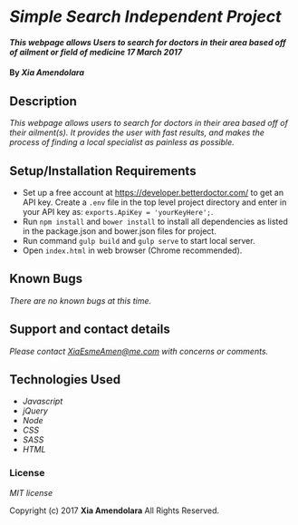 # _Simple Search Independent Project_

#### _This webpage allows Users to search for doctors in their area based off of ailment or field of medicine 17 March 2017_

#### By _**Xia Amendolara**_

## Description

_This webpage allows users to search for doctors in their area based off of their ailment(s). It provides the user with fast results, and makes the process of finding a local specialist as painless as possible._

## Setup/Installation Requirements

* Set up a free account at https://developer.betterdoctor.com/ to get an API key. Create a `.env` file in the top level project directory and enter in your API key as: `exports.ApiKey = 'yourKeyHere';`.
* Run `npm install` and `bower install` to install all dependencies as listed in the package.json and bower.json files for project.
* Run command `gulp build` and `gulp serve` to start local server.
* Open `index.html` in web browser (Chrome recommended).

## Known Bugs

_There are no known bugs at this time._

## Support and contact details

_Please contact XiaEsmeAmen@me.com with concerns or comments._

## Technologies Used

* _Javascript_
* _jQuery_
* _Node_
* _CSS_
* _SASS_
* _HTML_

### License

*MIT license*

Copyright (c) 2017 **Xia Amendolara** All Rights Reserved.
